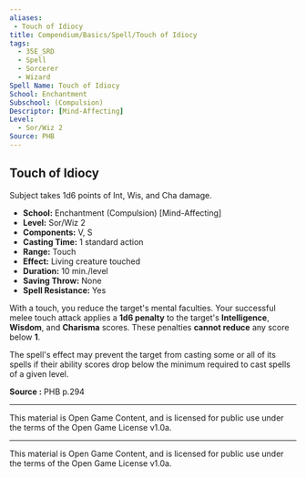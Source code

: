 ```yaml
---
aliases:
 - Touch of Idiocy
title: Compendium/Basics/Spell/Touch of Idiocy
tags:  
  - 35E_SRD  
  - Spell  
  - Sorcerer  
  - Wizard  
Spell Name: Touch of Idiocy
School: Enchantment
Subschool: (Compulsion)
Descriptor: [Mind-Affecting]
Level:
  - Sor/Wiz 2
Source: PHB
---
```


## Touch of Idiocy

Subject takes 1d6 points of Int, Wis, and Cha damage.

- **School:** Enchantment (Compulsion) [Mind-Affecting]  
- **Level:** Sor/Wiz 2  
- **Components:** V, S  
- **Casting Time:** 1 standard action  
- **Range:** Touch  
- **Effect:** Living creature touched  
- **Duration:** 10 min./level  
- **Saving Throw:** None  
- **Spell Resistance:** Yes  

With a touch, you reduce the target's mental faculties. Your successful melee touch attack applies a **1d6 penalty** to the target's **Intelligence**, **Wisdom**, and **Charisma** scores. These penalties **cannot reduce** any score below **1**.

The spell's effect may prevent the target from casting some or all of its spells if their ability scores drop below the minimum required to cast spells of a given level.


**Source :** PHB p.294

---

This material is Open Game Content, and is licensed for public use under  
the terms of the Open Game License v1.0a.

---

This material is Open Game Content, and is licensed for public use under the terms of the Open Game License v1.0a.
